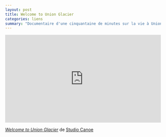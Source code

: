 ```yaml
---
layout: post
title: Welcome to Union Glacier
categories: liens
summary: "Documentaire d'une cinquantaine de minutes sur la vie à Union Glacier, de Studio Canoe"
---
```


<style>.embed-container { position: relative; padding-bottom: 56.25%; height: 0; overflow: hidden; max-width: 100%; height: auto; } .embed-container iframe, .embed-container object, .embed-container embed { position: absolute; top: 0; left: 0; width: 100%; height: 100%; }</style><div class='embed-container'><iframe src='https://player.vimeo.com/video/107231188' frameborder='0' webkitAllowFullScreen mozallowfullscreen allowFullScreen></iframe></div>
<p><a href="https://vimeo.com/107231188"><em>Welcome to Union Glacier</em></a> de <a href="http://studiocanoe.com">Studio Canoe</a></p>
